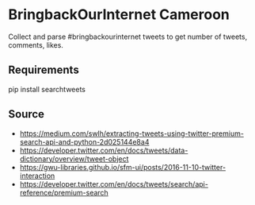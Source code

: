 # BringbackOurInternet Cameroon
Collect and parse #bringbackourinternet tweets to get number of tweets, comments, likes.

## Requirements
pip install searchtweets

## Source
* https://medium.com/swlh/extracting-tweets-using-twitter-premium-search-api-and-python-2d025144e8a4
* https://developer.twitter.com/en/docs/tweets/data-dictionary/overview/tweet-object
* https://gwu-libraries.github.io/sfm-ui/posts/2016-11-10-twitter-interaction
* https://developer.twitter.com/en/docs/tweets/search/api-reference/premium-search
